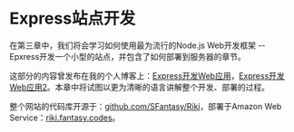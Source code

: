 # Express站点开发

在第三章中，我们将会学习如何使用最为流行的Node.js Web开发框架 -- Epxress开发一个小型的站点，并包含了如何部署到服务器的章节。

这部分的内容曾发布在我的个人博客上：[Express开发Web应用](http://blog.fantasy.codes/node.js/2014/10/21/express-tweet-app/)，[Express开发Web应用2](http://blog.fantasy.codes/node.js/2014/10/30/express-tweet-app-2/)。本章中将试图以更为清晰的语言讲解整个开发、部署的过程。

整个网站的代码库开源于：[github.com/SFantasy/Riki](https://github.com/SFantasy/Riki)，部署于Amazon Web Service：[riki.fantasy.codes](http://riki.fantasy.codes)。

